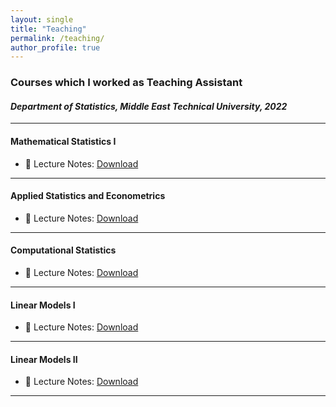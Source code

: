 ```yaml
---
layout: single
title: "Teaching"
permalink: /teaching/
author_profile: true
---
```


### Courses which I worked as Teaching Assistant
#### *Department of Statistics, Middle East Technical University, 2022*

---
#### **Mathematical Statistics I**
- 📄 Lecture Notes: [Download](#)

---

#### **Applied Statistics and Econometrics**
- 📄 Lecture Notes: [Download](#)

---

#### **Computational Statistics**
- 📄 Lecture Notes: [Download](https://iremtanriverdi.github.io/assets/Statistical_Computing_with_R-R.zip)

---

#### **Linear Models I**
- 📄 Lecture Notes: [Download](#)

---

#### **Linear Models II**
- 📄 Lecture Notes: [Download](#)
---
